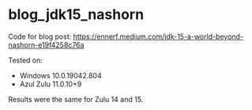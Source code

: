 # blog_jdk15_nashorn

Code for blog post: https://ennerf.medium.com/jdk-15-a-world-beyond-nashorn-e19f4258c76a

Tested on:
* Windows 10.0.19042.804
* Azul Zulu 11.0.10+9

Results were the same for Zulu 14 and 15.

